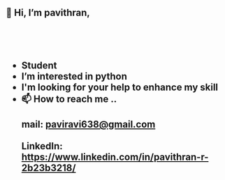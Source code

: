  <h2>👋 Hi, I’m pavithran,
  <br>
    <br>
    <br>
    <br>

- Student
- I’m interested in python
- I'm looking for your help to enhance my skill
- 📫 How to reach me ..
  <br>
  <br>
  mail: paviravi638@gmail.com
  <br>
  <br>
  LinkedIn: https://www.linkedin.com/in/pavithran-r-2b23b3218/
  <br>
  
